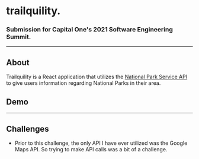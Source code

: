 # trailquility.
### Submission for Capital One's 2021 Software Engineering Summit.
----
## About
Trailquility is a React application that utilizes the [National Park Service API](https://www.nps.gov/subjects/developer/get-started.htm) to give users information regarding National Parks in their area.

## Demo


----
## Challenges
- Prior to this challenge, the only API I have ever utilized was the Google Maps API. So trying to make API calls was a bit of a challenge.
